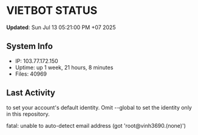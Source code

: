 # VIETBOT STATUS
**Updated**: Sun Jul 13 05:21:00 PM +07 2025

## System Info
- IP: 103.77.172.150
- Uptime: up 1 week, 21 hours, 8 minutes
- Files: 40969

## Last Activity

to set your account's default identity.
Omit --global to set the identity only in this repository.

fatal: unable to auto-detect email address (got 'root@vinh3690.(none)')
